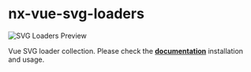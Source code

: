 # nx-vue-svg-loaders

![SVG Loaders Preview](https://github.com/ngeenx/nx-svg-loaders/blob/main/docs/static/img/nx-svg-loaders-preview.gif?raw=true)

Vue SVG loader collection. Please check the **[documentation](https://ngeenx.github.io/nx-svg-loaders/docs/category/vue)** installation and usage.
